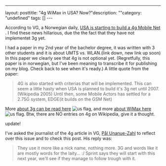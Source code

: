 --- 
layout: posttitle: "4g WiMax in USA? Now?"description: ""category: "undefined" tags: [] --- <p>According to VG, a Norwegian daily, <a href="http://www.vg.no/pub/vgart.hbs?artid=126024">USA is starting to build a 4g Mobile Net</a> . I find these news hillarious, due the the fact that they have not implementet 3g yet.</p> <p>I had a paper in my 2nd year of the bachelor degree, it was written with 3 other students and it is about UMTS vs. WLAN.(link down, new link up soon) In this paper we clearly see that 4g is not optional yet. (Regretfully, this paper is in norwegian, but I've been meaning to transcribe it for publishing on my blog. Check back to see when it's ready.) A little quote from the paper:</p> <p><blockquote>4G is also started with criterias that will be implemented. This can seem a little hasty when USA is planned to build it's 3g net until 2007. (Wikipedia 2005) Until then, some Mobile Actors has settled for a 2.75G system, EDGE(it builds on the GSM Net)</blockquote></p> <p>More <a href="http://en.wikipedia.org/wiki/3g">about 3g can be read here</a> <img src="http://cdn.umedia.no/img/flag/us.png" alt="us flag"/>, and more <a href="http://en.wikipedia.org/wiki/Wimax">about WiMax here</a> <img src="http://cdn.umedia.no/img/flag/us.png" alt="us flag"/>. Btw, there are NO entries on 4g on Wikipedia, give it a thought.</p><p><span class="medium">update!</span></p><p>I've asked the journalist of the 4g article in VG, <a href="mailto:pal.unanue@vg.no">Pål Unanue-Zahl</a> to reflect over this issue and to check this post. His reply was:</p><p><blockquote>They use it more like a nick name, nothing more. 3G and words like it are mostly words for the laity... :/ Sprint says they will start with this next year, we'll see if they manage to follow trough with it.</blockquote></p>